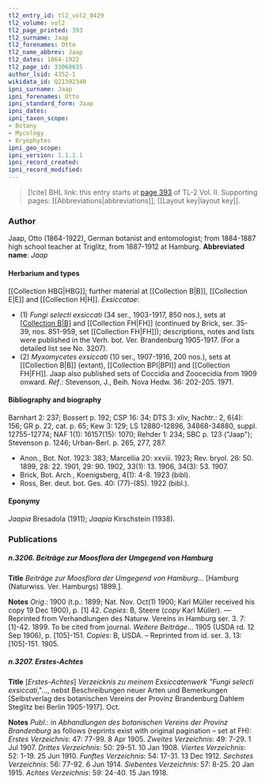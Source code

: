 ```yaml
---
tl2_entry_id: tl2_vol2_0429
tl2_volume: vol2
tl2_page_printed: 393
tl2_surname: Jaap
tl2_forenames: Otto
tl2_name_abbrev: Jaap
tl2_dates: 1864-1922
tl2_page_id: 33068635
author_lsid: 4352-1
wikidata_id: Q21392340
ipni_surname: Jaap
ipni_forenames: Otto
ipni_standard_form: Jaap
ipni_dates: 
ipni_taxon_scope: 
- Botany
- Mycology
- Bryophytes
ipni_geo_scope: 
ipni_version: 1.1.1.1
ipni_record_created: 
ipni_record_modified:
---
```



> [!cite] BHL link: this entry starts at [page 393](https://www.biodiversitylibrary.org/page/33068635) of TL-2 Vol. II.
> Supporting pages: [[Abbreviations|abbreviations]], [[Layout key|layout key]].

### Author

Jaap, Otto (1864-1922), German botanist and entomologist; from 1884-1887 high school teacher at Triglitz, from 1887-1912 at Hamburg. 
**Abbreviated name**: *Jaap*

#### Herbarium and types

[[Collection HBG|HBG]]; further material at [[Collection B|B]], [[Collection E|E]] and [[Collection H|H]].
*Exsiccatae*:
- (1) *Fungi selecti exsiccati* (34 ser., 1903-1917, 850 nos.), sets at [[Collection B|B]](extant) and [[Collection FH|FH]] (continued by Brick, ser. 35-39, nos. 851-959, set [[Collection FH|FH]]); descriptions, notes and lists were published in the Verh. bot. Ver. Brandenburg 1905-1917. (For a detailed list see No. 3207).
- (2) *Myxomycetes exsiccati* (10 ser., 1907-1916, 200 nos.), sets at [[Collection B|B]] (extant), [[Collection BPI|BPI]] and [[Collection FH|FH]]. Jaap also published sets of Coccidia and Zoocecidia from 1909 onward.
*Réf*.: Stevenson, J., Beih. Nova Hedw. 36: 202-205. 1971.

#### Bibliography and biography

Barnhart 2: 237; Bossert p. 192; CSP 16: 34; DTS 3: xliv, Nachtr.: 2, 6(4): 156; GR p. 22, cat. p. 65; Kew 3: 129; LS 12880-12896, 34868-34880, suppl. 12755-12774; NAF 1(1): 16157(15): 1070; Rehder 1: 234; SBC p. 123 ("Jaap"); Stevenson p. 1246; Urban-Berl. p. 265, 277, 287.
- Anon., Bot. Not. 1923: 383; Marcellia 20: xxviii. 1923; Rev. bryol. 26: 50. 1899, 28: 22. 1901, 29: 90. 1902, 33(1): 13. 1906, 34(3): 53. 1907.
- Brick, Bot. Arch., Koenigsberg, 4(1): 4-8. 1923 (bibl).
- Ross, Ber. deut. bot. Ges. 40: (77)-(85). 1922 (bibl.).

#### Eponymy

*Jaapia* Bresadola (1911); *Jaapia* Kirschstein (1938).

### Publications

##### n.3206. Beiträge zur Moosflora der Umgegend von Hamburg

**Title**
*Beiträge zur Moosflora der Umgegend von Hamburg*... \[Hamburg (Naturwiss. Ver. Hamburgs) 1899.\].

**Notes**
*Orig*.: 1900 (t.p.: 1899; Nat. Nov. Oct(1) 1900; Karl Müller received his copy 19 Dec 1900), p. \[1\] 42. *Copies*: B, Steere (*copy* Karl Müller). — Reprinted from Verhandlungen des Naturw. Vereins in Hamburg ser. 3. 7: \[1\]-42. 1899. To be cited from journal.
*Weitere Beiträge*... 1905 (USDA rd. 12 Sep 1906), p. \[105\]-151. *Copies*: B, USDA. – Reprinted from id. ser. 3. 13: \[105\]-151. 1905.

##### n.3207. Erstes-Achtes

**Title**
\[*Erstes-Achtes*\] *Verzeicknis zu meinem Exsiccatenwerk "Fungi selecti exsiccati*,"..., nebst Beschreibungen neuer Arten und Bemerkungen \[Selbstverlag des botanischen Vereins der Provinz Brandenburg Dahlem Steglitz bei Berlin 1905-1917\]. Oct.

**Notes**
*Publ*.: in *Abhandlungen des botanischen Vereins der Provinz Brandenburg* as follows (reprints exist with original pagination – set at FH):
*Erstes Verzeichnis*: 47: 77-99. 8 Apr 1905.
*Zweites Verzeichnis*: 49: 7-29. 1 Jul 1907.
*Drittes Verzeichnis*: 50: 29-51. 10 Jan 1908.
*Viertes Verzeichnis*: 52: 1-19. 25 Jun 1910.
*Funftes Verzeichnis*: 54: 17-31. 13 Dec 1912.
*Sechstes Verzeichnis*: 56: 77-92. 6 Jun 1914.
*Siebentes Verzeichnis*: 57: 8-25. 20 Jan 1915.
*Achtes Verzeichnis*: 59: 24-40. 15 Jan 1918.

